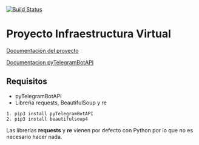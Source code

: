 [![Build Status](https://travis-ci.org/josegob/IV-Proyecto.svg?branch=master)](https://travis-ci.org/josegob/IV-Proyecto)

# Proyecto Infraestructura Virtual

[Documentación del proyecto](https://josegob.github.io/IV-Proyecto/)

[Documentacion pyTelegramBotAPI](https://github.com/eternnoir/pyTelegramBotAPI#pytelegrambotapi)

## Requisitos
* pyTelegramBotAPI 
* Libreria requests, BeautifulSoup y re

~~~
1. pip3 install pyTelegramBotAPI
2. pip3 install beautifulsoup4
~~~

Las librerías **requests** y **re** vienen por defecto con Python por lo que no es necesario hacer nada.



